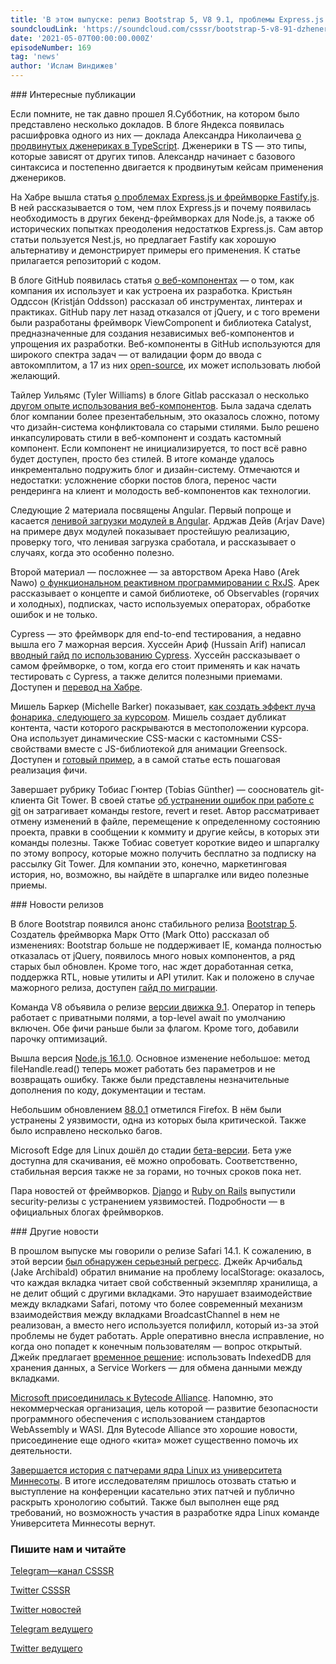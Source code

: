 ```yaml
---
title: 'В этом выпуске: релиз Bootstrap 5, V8 9.1, проблемы Express.js и использование Fastify.js, продвинутые дженерики в TypeScript, функциональное реактивное программирование с RxJS в Angular, тестирование с Cypress, бета Microsoft Edge для Linux, а также регрессия в Safari 14.1.'
soundcloudLink: 'https://soundcloud.com/csssr/bootstrap-5-v8-91-dzheneriki-v-typescript-rxjs-v-angular-e2e-testy-s-cypress-bag-v-safari-141'
date: '2021-05-07T00:00:00.000Z'
episodeNumber: 169
tag: 'news'
author: 'Ислам Виндижев'
---
```


<ParagraphWithImage imageName="manWithLaptop" imageSide="right">
  ### Интересные публикации

Если помните, не так давно прошел Я.Субботник, на котором было представлено несколько докладов. В блоге Яндекса появилась расшифровка одного из них — доклада Александра Николаичева [о продвинутых дженериках в TypeScript](https://habr.com/ru/company/yandex/blog/555520/). Дженерики в TS — это типы, которые зависят от других типов. Александр начинает с базового синтаксиса и постепенно двигается к продвинутым кейсам применения дженериков.
</ParagraphWithImage>

На Хабре вышла статья [о проблемах Express.js и фреймворке Fastify.js](https://habr.com/ru/post/555668/). В ней рассказывается о том, чем плох Express.js и почему появилась необходимость в других бекенд-фреймворках для Node.js, а также об исторических попытках преодоления недостатков Express.js. Сам автор статьи пользуется Nest.js, но предлагает Fastify как хорошую альтернативу и демонстрирует примеры его применения. К статье прилагается репозиторий с кодом.

В блоге GitHub появилась статья [о веб-компонентах](https://github.blog/2021-05-04-how-we-use-web-components-at-github/) — о том, как компания их использует и как устроена их разработка. Кристьян Оддссон (Kristján Oddsson) рассказал об инструментах, линтерах и практиках. GitHub пару лет назад отказался от jQuery, и с того времени были разработаны фреймворк ViewComponent и библиотека Catalyst, предназначенные для создания независимых веб-компонентов и упрощения их разработки. Веб-компоненты в GitHub используются для широкого спектра задач — от валидации форм до ввода с автокомплитом, а 17 из них [open-source](https://github.com/github/github-elements), их может использовать любой желающий.

Тайлер Уильямс (Tyler Williams) в блоге Gitlab рассказал о несколько [другом опыте использования веб-компонентов](https://about.gitlab.com/blog/2021/05/03/using-web-components-to-encapsulate-css-and-resolve-design-system-conflicts/). Была задача сделать блог компании более презентабельным, это оказалось сложно, потому что дизайн-система конфликтовала со старыми стилями. Было решено инкапсулировать стили в веб-компонент и создать кастомный компонент. Если компонент не инициализируется, то пост всё равно будет доступен, просто без стилей. В итоге команде удалось инкрементально подружить блог и дизайн-систему. Отмечаются и недостатки: усложнение сборки постов блога, перенос части рендеринга на клиент и молодость веб-компонентов как технологии.

Следующие 2 материала посвящены Angular. Первый попроще и касается [ленивой загрузки модулей в Angular](https://arjavdave.com/2021/04/28/lazy-loading-in-angular-a-beginners-guide/). Арджав Дейв (Arjav Dave) на примере двух модулей показывает простейшую реализацию, проверку того, что ленивая загрузка сработала, и рассказывает о случаях, когда это особенно полезно.

Второй материал — посложнее — за авторством Арека Наво (Arek Nawo) [о функциональном реактивном программировании с RxJS](https://blog.asayer.io/functional-reactive-programming-in-angular-with-rxjs). Арек рассказывает о концепте и самой библиотеке, об Observables (горячих и холодных), подписках, часто используемых операторах, обработке ошибок и не только.

Cypress — это фреймворк для end-to-end тестирования, а недавно вышла его 7 мажорная версия. Хуссейн Ариф (Hussain Arif) написал [вводный гайд по использованию Cypress](https://betterprogramming.pub/how-to-perform-end-to-end-testing-on-your-web-apps-with-cypress-io-47997375bad4). Хуссейн рассказывает о самом фреймворке, о том, когда его стоит применять и как начать тестировать с Cypress, а также делится полезными приемами. Доступен и [перевод на Хабре](https://habr.com/ru/post/555628/).

Мишель Баркер (Michelle Barker) показывает, [как создать эффект луча фонарика, следующего за курсором](https://tympanus.net/codrops/2021/05/04/dynamic-css-masks-with-custom-properties-and-gsap/). Мишель создает дубликат контента, части которого раскрываются в местоположении курсора. Она использует динамические CSS-маски с кастомными CSS-свойствами вместе с JS-библиотекой для анимации Greensock. Доступен и [готовый пример](https://tympanus.net/Tutorials/codrops-masked-hero/), а в самой статье есть пошаговая реализация фичи.

Завершает рубрику Тобиас Гюнтер (Tobias Günther) — сооснователь git-клиента Git Tower. В своей статье [об устранении ошибок при работе с git](https://www.smashingmagazine.com/2021/05/undoing-mistakes-git-part1/) он затрагивает команды restore, revert и reset. Автор рассматривает отмену изменений в файле, перемещение к определенному состоянию проекта, правки в сообщении к коммиту и другие кейсы, в которых эти команды полезны. Также Тобиас советует короткие видео и шпаргалку по этому вопросу, которые можно получить бесплатно за подписку на рассылку Git Tower. Для компании это, конечно, маркетинговая история, но, возможно, вы найдёте в шпаргалке или видео полезные приемы.

<ParagraphWithImage imageName="laptopNews" imageSide="right">
  ### Новости релизов

В блоге Bootstrap появился анонс стабильного релиза [Bootstrap 5](https://blog.getbootstrap.com/2021/05/05/bootstrap-5/). Создатель фреймворка Марк Отто (Mark Otto) рассказал об изменениях: Bootstrap больше не поддерживает IE, команда полностью отказалась от jQuery, появилось много новых компонентов, а ряд старых был обновлен. Кроме того, нас ждет доработанная сетка, поддержка RTL, новые утилиты и API утилит. Как и положено в случае мажорного релиза, доступен [гайд по миграции](https://getbootstrap.com/docs/5.0/migration/).
</ParagraphWithImage>

Команда V8 объявила о релизе [версии движка 9.1](https://v8.dev/blog/v8-release-91). Оператор in теперь работает с приватными полями, а top-level await по умолчанию включен. Обе фичи раньше были за флагом. Кроме того, добавили парочку оптимизаций.

Вышла версия [Node.js 16.1.0](https://nodejs.org/en/blog/release/v16.1.0/). Основное изменение небольшое: метод fileHandle.read() теперь может работать без параметров и не возвращать ошибку. Также были представлены незначительные дополнения по коду, документации и тестам.

Небольшим обновлением [88.0.1](https://www.mozilla.org/en-US/firefox/88.0.1/releasenotes/) отметился Firefox. В нём были устранены 2 уязвимости, одна из которых была критической. Также было исправлено несколько багов.

Microsoft Edge для Linux дошёл до стадии [бета-версии](https://twitter.com/MSEdgeDev/status/1389610702692782083). Бета уже доступна для скачивания, её можно опробовать. Соответственно, стабильная версия также не за горами, но точных сроков пока нет.

Пара новостей от фреймворков. [Django](https://www.djangoproject.com/weblog/2021/may/06/security-releases/) и [Ruby on Rails](https://weblog.rubyonrails.org/2021/5/5/Rails-versions-6-1-3-2-6-0-3-7-5-2-4-6-and-5-2-6-have-been-released/) выпустили security-релизы с устранением уязвимостей. Подробности — в официальных блогах фреймворков.

<ParagraphWithImage imageName="laptopDialog" imageSide="right">
  ### Другие новости

В прошлом выпуске мы говорили о релизе Safari 14.1. К сожалению, в этой версии [был обнаружен серьезный регресс](https://twitter.com/jaffathecake/status/1389493762129375232?s=20). Джейк Арчибальд (Jake Archibald) обратил внимание на проблему localStorage: оказалось, что каждая вкладка читает свой собственный экземпляр хранилища, а не делит общий с другими вкладками. Это нарушает взаимодействие между вкладками Safari, потому что более современный механизм взаимодействия между вкладками BroadcastChannel в нем не реализован, а вместо него используется полифилл, который из-за этой проблемы не будет работать. Apple оперативно внесла исправление, но когда оно попадет к конечным пользователям — вопрос открытый. Джейк предлагает [временное решение](https://twitter.com/jaffathecake/status/1389513086047072256): использовать IndexedDB для хранения данных, а Service Workers — для обмена данными между вкладками.
</ParagraphWithImage>

[Microsoft присоединилась к Bytecode Alliance](https://www.theregister.com/2021/04/28/microsoft_bytecode_alliance/). Напомню, это некоммерческая организация, цель которой — развитие безопасности программного обеспечения с использованием стандартов WebAssembly и WASI. Для Bytecode Alliance это хорошие новости, присоединение еще одного «кита» может существенно помочь их деятельности.

[Завершается история с патчерами ядра Linux из университета Миннесоты](https://lkml.org/lkml/2021/5/5/1244). В итоге исследователям пришлось отозвать статью и выступление на конференции касательно этих патчей и публично раскрыть хронологию событий. Также был выполнен еще ряд требований, но возможность участия в разработке ядра Linux команде Университета Миннесоты вернут.

  ### Пишите нам и читайте
  [Telegram—канал CSSSR](https://t.me/csssr)

  [Twitter CSSSR](https://twitter.com/csssr_dev)

  [Twitter новостей](https://twitter.com/csssr_news)

  [Telegram ведущего](https://t.me/Vindizh)

  [Twitter ведущего](https://twitter.com/Vindizh)

